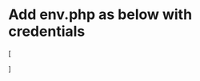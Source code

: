 # Add env.php as below with credentials

[
<?php 
define("SMTP_SERVER", "XXXXXXXXXXXX");
define("SMTP_USERNAME", "XXXXXXXXXX");
define("SMTP_PASSWORD", "XXXXXXXXXX");

define("SENDGRID_API_KEY", "XXXXXXX");

define("MAILGUN_API_KEY", "XXXXXXXX");
define("MAILGUN_DOMAIN", "XXXXXXXXX");
?>
]